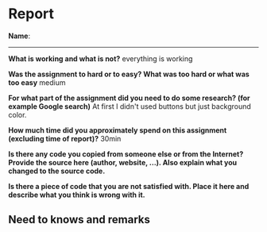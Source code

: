 # Report

**Name**: <!-- TODO: fill in your full name here, firstname and lastname -->

---

<!-- Fill out all the questions below by replacing the TODO comments. Do not remove the other markdown. Make sure to answer EACH question. -->

**What is working and what is not?**
everything is working
<!-- TODO: Fill out this question -->

**Was the assignment to hard or to easy? What was too hard or what was too easy**
medium
<!-- TODO: Fill out this question -->

**For what part of the assignment did you need to do some research? (for example Google search)**
At first I didn't used buttons but just background color.
<!-- TODO: Fill out this question -->

**How much time did you approximately spend on this assignment (excluding time of report)?**
30min
<!-- TODO: Fill out this question -->

**Is there any code you copied from someone else or from the Internet? Provide the source here (author, website, ...). Also explain what you changed to the source code.**

<!-- TODO: Fill out this question -->

**Is there a piece of code that you are not satisfied with. Place it here and describe what you think is wrong with it.**

<!-- TODO: Fill out this question -->

## Need to knows and remarks

<!--
Here you should place extra remarks that the teacher needs to know to get the solution working. For example if one needs to change some configuration file or install some extra libraries or whatever. There is also room for extra remarks you would like to make that you were not able to fit inside one of the sections above.
-->